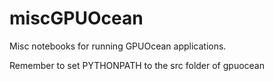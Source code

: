 # miscGPUOcean
Misc notebooks for running GPUOcean applications.

Remember to set PYTHONPATH to the src folder of gpuocean
